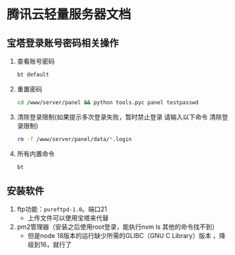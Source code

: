 # 腾讯云轻量服务器文档

## 宝塔登录账号密码相关操作
1. 查看账号密码
    ```bash
    bt default
    ```
2. 重置密码
    ```bash
    cd /www/server/panel && python tools.pyc panel testpasswd
    ```
3. 清除登录限制(如果提示多次登录失败，暂时禁止登录 请输入以下命令 清除登录限制)
    ```bash
    rm -f /www/server/panel/data/*.login
    ```
4. 所有内置命令
    ```bash
    bt
    ```

## 安装软件

1. ftp功能：`pureftpd-1.0`。端口21
   - 上传文件可以使用宝塔来代替
2. pm2管理器（安装之后使用root登录，能执行nvm ls 其他的命令找不到）
   - 但是node 18版本的运行缺少所需的GLIBC（GNU C Library）版本 ，降级到16，就行了